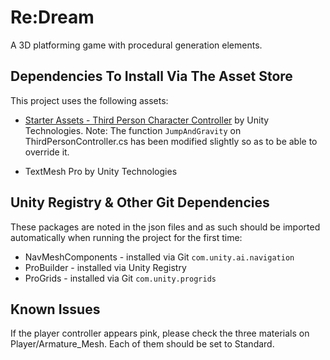 # Re:Dream

A 3D platforming game with procedural generation elements.


## Dependencies To Install Via The Asset Store

This project uses the following assets:

* [Starter Assets - Third Person Character Controller](https://assetstore.unity.com/packages/essentials/starter-assets-third-person-character-controller-196526) by Unity Technologies. Note: The function `JumpAndGravity` on ThirdPersonController.cs has been modified slightly so as to be able to override it.

* TextMesh Pro by Unity Technologies


## Unity Registry & Other Git Dependencies

These packages are noted in the json files and as such should be imported automatically when running the project for the first time:

* NavMeshComponents - installed via Git `com.unity.ai.navigation`  
* ProBuilder - installed via Unity Registry  
* ProGrids - installed via Git `com.unity.progrids`  


## Known Issues

If the player controller appears pink, please check the three materials on Player/Armature_Mesh. Each of them should be set to Standard.
